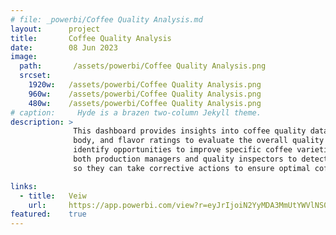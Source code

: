 ```yaml
---
# file: _powerbi/Coffee Quality Analysis.md
layout:      project
title:       Coffee Quality Analysis
date:        08 Jun 2023
image:
  path:       /assets/powerbi/Coffee Quality Analysis.png
  srcset:
    1920w:   /assets/powerbi/Coffee Quality Analysis.png
    960w:    /assets/powerbi/Coffee Quality Analysis.png
    480w:    /assets/powerbi/Coffee Quality Analysis.png
# caption:     Hyde is a brazen two-column Jekyll theme.
description: >
              This dashboard provides insights into coffee quality data. It gives an overview of key metrics like acidity, density, 
              body, and flavor ratings to evaluate the overall quality of the coffee. Moreover, the different coffee types and regions 
              identify opportunities to improve specific coffee varieties and growing locations. The visuals on the dashboard allow 
              both production managers and quality inspectors to detect issues, find correlations, and spot trends in coffee quality over time 
              so they can take corrective actions to ensure optimal coffee is produced and roasted.

links:
  - title:   Veiw
    url:     https://app.powerbi.com/view?r=eyJrIjoiN2YyMDA3MmUtYWVlNS00MTQ1LWE1ZDQtY2Y3ZDA0ZGJhNjQ5IiwidCI6IjZiY2E4MzUxLTAxZDMtNDI1Mi04NWVhLWJkYThmOGQyMzViZCIsImMiOjl9
featured:    true
---
```



